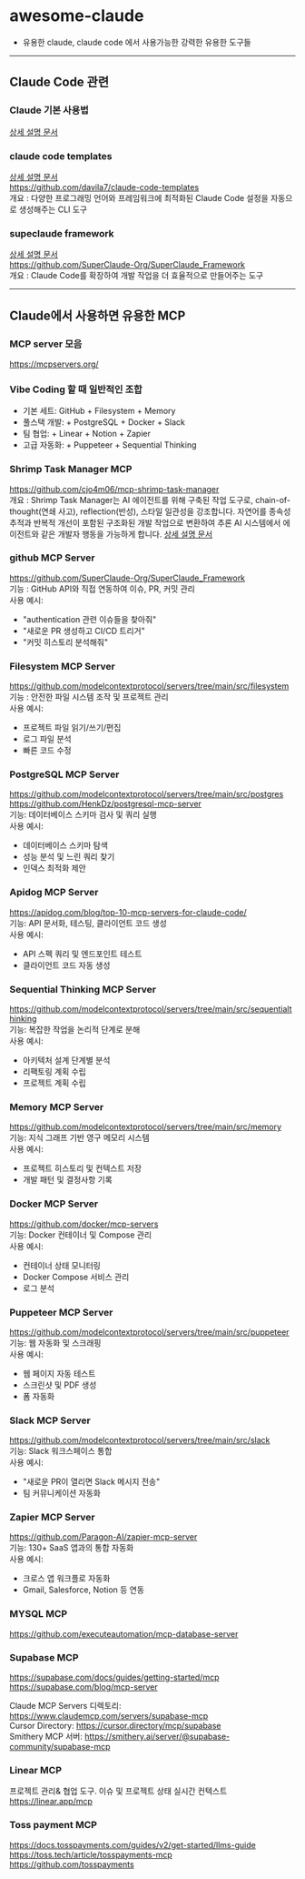 # awesome-claude
- 유용한 claude, claude code 에서 사용가능한 강력한 유용한 도구들
---
## Claude Code 관련
### Claude 기본 사용법
[상세 설명 문서](claude_code_guide.md)  

### claude code templates
[상세 설명 문서](claude_code_templates.md)  
https://github.com/davila7/claude-code-templates  
개요 : 다양한 프로그래밍 언어와 프레임워크에 최적화된 Claude Code 설정을 자동으로 생성해주는 CLI 도구  

### supeclaude framework
[상세 설명 문서](superclaude_guide.md)  
https://github.com/SuperClaude-Org/SuperClaude_Framework  
개요 : Claude Code를 확장하여 개발 작업을 더 효율적으로 만들어주는 도구  

---
## Claude에서 사용하면 유용한 MCP 
### MCP server 모음
https://mcpservers.org/  


### Vibe Coding 할 때 일반적인 조합
* 기본 세트: GitHub + Filesystem + Memory
* 풀스택 개발: + PostgreSQL + Docker + Slack
* 팀 협업: + Linear + Notion + Zapier
* 고급 자동화: + Puppeteer + Sequential Thinking

### Shrimp Task Manager MCP
https://github.com/cjo4m06/mcp-shrimp-task-manager  
개요 : Shrimp Task Manager는 AI 에이전트를 위해 구축된 작업 도구로, chain-of-thought(연쇄 사고), reflection(반성), 스타일 일관성을 강조합니다. 자연어를 종속성 추적과 반복적 개선이 포함된 구조화된 개발 작업으로 변환하여 추론 AI 시스템에서 에이전트와 같은 개발자 행동을 가능하게 합니다.
[상세 설명 문서](shrimp_task_manager_guide.md)  

### github MCP Server
https://github.com/SuperClaude-Org/SuperClaude_Framework  
기능 : GitHub API와 직접 연동하여 이슈, PR, 커밋 관리  
사용 예시:  
  * "authentication 관련 이슈들을 찾아줘"
  * "새로운 PR 생성하고 CI/CD 트리거"
  * "커밋 히스토리 분석해줘"
    
### Filesystem MCP Server
https://github.com/modelcontextprotocol/servers/tree/main/src/filesystem  
기능 : 안전한 파일 시스템 조작 및 프로젝트 관리  
사용 예시:  
  * 프로젝트 파일 읽기/쓰기/편집
  * 로그 파일 분석
  * 빠른 코드 수정
### PostgreSQL MCP Server
https://github.com/modelcontextprotocol/servers/tree/main/src/postgres  
https://github.com/HenkDz/postgresql-mcp-server  
기능: 데이터베이스 스키마 검사 및 쿼리 실행  
사용 예시:  
  * 데이터베이스 스키마 탐색
  * 성능 분석 및 느린 쿼리 찾기
  * 인덱스 최적화 제안

### Apidog MCP Server
https://apidog.com/blog/top-10-mcp-servers-for-claude-code/  
기능: API 문서화, 테스팅, 클라이언트 코드 생성  
사용 예시:  
  * API 스펙 쿼리 및 엔드포인트 테스트
  * 클라이언트 코드 자동 생성
    
### Sequential Thinking MCP Server
https://github.com/modelcontextprotocol/servers/tree/main/src/sequentialthinking  
기능: 복잡한 작업을 논리적 단계로 분해  
사용 예시:  
  * 아키텍처 설계 단계별 분석
  * 리팩토링 계획 수립
  * 프로젝트 계획 수립
    
### Memory MCP Server
https://github.com/modelcontextprotocol/servers/tree/main/src/memory  
기능: 지식 그래프 기반 영구 메모리 시스템  
사용 예시:  
  * 프로젝트 히스토리 및 컨텍스트 저장
  * 개발 패턴 및 결정사항 기록
    
### Docker MCP Server
https://github.com/docker/mcp-servers  
기능: Docker 컨테이너 및 Compose 관리  
사용 예시:  
  * 컨테이너 상태 모니터링
  * Docker Compose 서비스 관리
  * 로그 분석

### Puppeteer MCP Server
https://github.com/modelcontextprotocol/servers/tree/main/src/puppeteer  
기능: 웹 자동화 및 스크래핑  
사용 예시:  
  * 웹 페이지 자동 테스트
  * 스크린샷 및 PDF 생성
  * 폼 자동화

### Slack MCP Server
https://github.com/modelcontextprotocol/servers/tree/main/src/slack  
기능: Slack 워크스페이스 통합  
사용 예시:  
  * "새로운 PR이 열리면 Slack 메시지 전송"
  * 팀 커뮤니케이션 자동화

### Zapier MCP Server
https://github.com/Paragon-AI/zapier-mcp-server  
기능: 130+ SaaS 앱과의 통합 자동화  
사용 예시:  
  * 크로스 앱 워크플로 자동화
  * Gmail, Salesforce, Notion 등 연동

### MYSQL MCP
https://github.com/executeautomation/mcp-database-server  

### Supabase MCP
https://supabase.com/docs/guides/getting-started/mcp  
https://supabase.com/blog/mcp-server  
  
Claude MCP Servers 디렉토리: https://www.claudemcp.com/servers/supabase-mcp  
Cursor Directory: https://cursor.directory/mcp/supabase  
Smithery MCP 서버: https://smithery.ai/server/@supabase-community/supabase-mcp  

### Linear MCP
프로젝트 관리& 협업 도구. 이슈 및 프로젝트 상태 실시간 컨텍스트  
https://linear.app/mcp   

### Toss payment MCP
https://docs.tosspayments.com/guides/v2/get-started/llms-guide  
https://toss.tech/article/tosspayments-mcp  
https://github.com/tosspayments  




